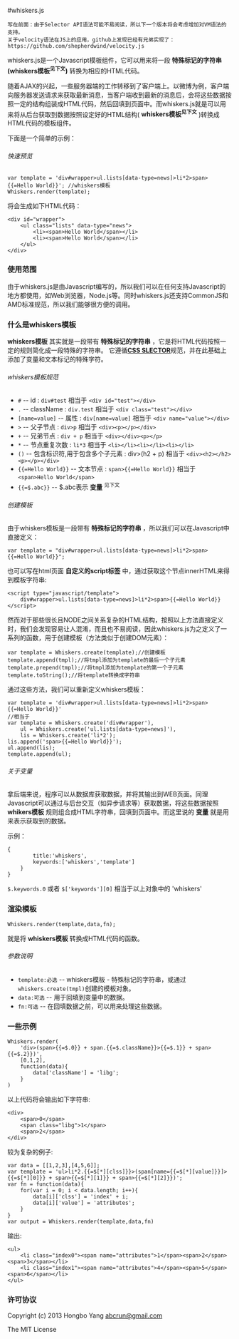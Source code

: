 #whiskers.js

	写在前面：由于Selector API语法可能不易阅读，所以下一个版本将会考虑增加对VM语法的支持。
	关于velocity语法在JS上的应用，github上发现已经有兄弟实现了：https://github.com/shepherdwind/velocity.js

whiskers.js是一个Javascript模板组件，它可以用来将一段 **特殊标记的字符串(whiskers模板<sup>见下文</sup>)** 转换为相应的HTML代码。

随着AJAX的兴起，一些服务器端的工作转移到了客户端上。以微博为例，客户端向服务器发送请求来获取最新消息，当客户端收到最新的消息后，会将这些数据按照一定的结构组装成HTML代码，然后回填到页面中。而whiskers.js就是可以用来将从后台获取到数据按照设定好的HTML结构( **whiskers模板<sup>见下文</sup>** )转换成HTML代码的模板组件。

下面是一个简单的示例：

###### 快速预览

	var template = 'div#wrapper>ul.lists[data-type=news]>li*2>span>{{=Hello World}}'; //whiskers模板
	Whiskers.render(template);

将会生成如下HTML代码：

	<div id="wrapper">
		<ul class="lists" data-type="news">
			<li><span>Hello World</span></li>
			<li><span>Hello World</span></li>
		</ul>
	</div>


### 使用范围

由于whiskers.js是由Javascript编写的，所以我们可以在任何支持Javascript的地方都使用，如Web浏览器，Node.js等。同时whiskers.js还支持CommonJS和AMD标准规范，所以我们能够很方便的调用。

### 什么是whiskers模板

**whiskers模板** 其实就是一段带有 **特殊标记的字符串** ，它是将HTML代码按照一定的规则简化成一段特殊的字符串。 它遵循[**CSS SLECTOR**](http://www.w3.org/TR/2011/REC-css3-selectors-20110929/#selectors)规范，并在此基础上添加了变量和文本标记的特殊字符。

###### whiskers模板规范

- `#` -- id : `div#test` 相当于 `<div id="test"></div>`
- `.` -- className : `div.test` 相当于 `<div class="test"></div>`
- `[name=value]` -- 属性 : `div[name=value]` 相当于 `<div name="value"></div>`
- `>` -- 父子节点 : `div>p` 相当于 `<div><p></p></div>`
- `+` -- 兄弟节点 : `div + p` 相当于 `<div></div><p></p>`
- `*` -- 节点重复次数 : `li*3` 相当于 `<li></li><li></li><li></li>`
- `()` -- 包含标识符,用于包含多个子元素 : div>(h2 + p) 相当于 `<div><h2></h2><p></p></div>`
- `{{=Hello World}}` -- 文本节点 : `span>{{=Hello World}}` 相当于 `<span>Hello World</span>`
- `{{=$.abc}}` -- $.abc表示 **变量** <sup>见下文</sup> 

###### 创建模板

由于whiskers模板是一段带有 **特殊标记的字符串** ，所以我们可以在Javascript中直接定义：

	var template = "div#wrapper>ul.lists[data-type=news]>li*2>span>{{=Hello World}}";

也可以写在html页面 **自定义的script标签** 中，通过获取这个节点innerHTML来得到模板字符串:

	<script type="javascript/template">
		div#wrapper>ul.lists[data-type=news]>li*2>span>{{=Hello World}}	
	</script>

然而对于那些很长且NODE之间关系复杂的HTML结构，按照以上方法直接定义时，我们会发现容易让人混淆，而且也不易阅读，因此whiskers.js为之定义了一系列的函数，用于创建模板（方法类似于创建DOM元素）：

	var template = Whiskers.create(template);//创建模板
	template.append(tmpl);//将tmpl添加为template的最后一个子元素
	template.prepend(tmpl);//将tmpl添加为template的第一个子元素
	template.toString();//将template转换成字符串

通过这些方法，我们可以重新定义whiskers模板：

	var template = 'div#wrapper>ul.lists[data-type=news]>li*2>span>{{=Hello World}}'
	//相当于
	var template = Whiskers.create('div#wrapper'),
	    ul = Whiskers.create('ul.lists[data-type=news]'),
	    lis = Whiskers.create('li*2');
	lis.append('span>{{=Hello World}}');
	ul.append(lis);
	template.append(ul);

###### 关于变量

拿后端来说，程序可以从数据库获取数据，并将其输出到WEB页面。同理Javascript可以通过与后台交互（如异步请求等）获取数据，将这些数据按照 **whikers模板** 规则组合成HTML字符串，回填到页面中。而这里说的 **变量** 就是用来表示获取到的数据。

示例：

	{
			title:'whiskers',
			keywords:['whiskers','template']
		}
	}

`$.keywords.0` 或者 `$['keywords'][0]` 相当于以上对象中的 'whiskers'

### 渲染模板
	
	Whiskers.render(template,data,fn);
	
就是将 **whiskers模板** 转换成HTML代码的函数。

###### 参数说明

- `template:必选` -- whiskers模板 - 特殊标记的字符串，或通过`whiskers.create(tmpl)`创建的模板对象。
- `data:可选` -- 用于回填到变量中的数据。
- `fn:可选` -- 在回填数据之前，可以用来处理这些数据。

### 一些示例

	Whiskers.render(
		'div>(span>{{=$.0}} + span.{{=$.className}}>{{=$.1}} + span>{{=$.2}})',
		[0,1,2],
		function(data){
			data['className'] = 'libg';
		}
	)

以上代码将会输出如下字符串:

	<div>
		<span>0</span>
		<span class="libg">1</span>
		<span>2</span>
	</div>
	
较为复杂的例子:

	var data = [[1,2,3],[4,5,6]];
	var template = 'ul>li*2.{{=$[*][clss]}}>(span[name={{=$[*][value]}}]>{{=$[*][0]}} + span>{{=$[*][1]}} + span>{{=$[*][2]}})';
	var fn = function(data){
		for(var i = 0; i < data.length; i++){
			data[i]['clss'] = 'index' + i;
			data[i]['value'] = 'attributes';
		}
	}
	var output = Whiskers.render(template,data,fn)
	
输出:

	<ul>
		<li class="index0"><span name="attributes">1</span><span>2</span><span>3</span></li>
		<li class="index1"><span name="attributes">4</span><span>5</span><span>6</span></li>
	</ul>

### 许可协议

Copyright (c) 2013 Hongbo Yang <abcrun@gmail.com>

The MIT License
